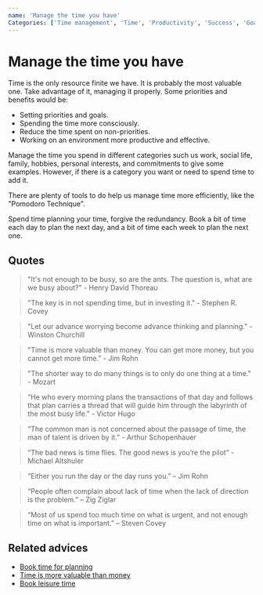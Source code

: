 ```yaml
---
name: 'Manage the time you have'
Categories: ['Time management', 'Time', 'Productivity', 'Success', 'Goals']
---
```

# Manage the time you have

Time is the only resource finite we have. It is probably the most valuable one. Take advantage of it, managing it properly. Some priorities and benefits would be:

- Setting priorities and goals.
- Spending the time more consciously.
- Reduce the time spent on non-priorities.
- Working on an environment more productive and effective.

Manage the time you spend in different categories such us work, social life, family, hobbies, personal interests, and commitments to give some examples. However, if there is a category you want or need to spend time to add it.

There are plenty of tools to do help us manage time more efficiently, like the "Pomodoro Technique".

Spend time planning your time, forgive the redundancy. Book a bit of time each day to plan the next day, and a bit of time each week to plan the next one.

## Quotes

> "It's not enough to be busy, so are the ants. The question is, what are we busy about?" - Henry David Thoreau

> "The key is in not spending time, but in investing it." - Stephen R. Covey

> "Let our advance worrying become advance thinking and planning." - Winston Churchill

> "Time is more valuable than money. You can get more money, but you cannot get more time." - Jim Rohn

> "The shorter way to do many things is to only do one thing at a time." - Mozart

> “He who every morning plans the transactions of that day and follows that plan carries a thread that will guide him through the labyrinth of the most busy life.” - Victor Hugo

> “The common man is not concerned about the passage of time, the man of talent is driven by it.” - Arthur Schopenhauer

> “The bad news is time flies. The good news is you’re the pilot” - Michael Altshuler

> “Either you run the day or the day runs you.” – Jim Rohn

> “People often complain about lack of time when the lack of direction is the problem.” – Zig Ziglar

> “Most of us spend too much time on what is urgent, and not enough time on what is important.” – Steven Covey

## Related advices

- [Book time for planning](../Book%20time%20for%20planning/index.md)
- [Time is more valuable than money](../Time%20is%20more%20valuable%20than%20money/index.md)
- [Book leisure time](../Book%20leisure%20time/index.md)